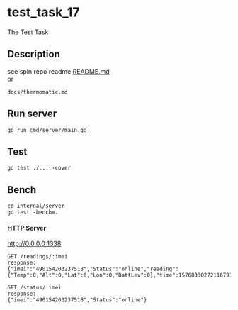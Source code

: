 # test_task_17
The Test Task

## Description
see spin repo readme [README.md](https://github.com/spin-org/thermomatic/blob/master/README.md)  
or
```
docs/thermomatic.md
```

## Run server
```
go run cmd/server/main.go
```

## Test
```
go test ./... -cover
```

## Bench
```
cd internal/server
go test -bench=.
```

#### HTTP Server
http://0.0.0.0:1338
```
GET /readings/:imei
response:
{"imei":"490154203237518","Status":"online","reading":{"Temp":0,"Alt":0,"Lat":0,"Lon":0,"BattLev":0},"time":1576833027211679121}

GET /status/:imei
response:
{"imei":"490154203237518","Status":"online"}
```
